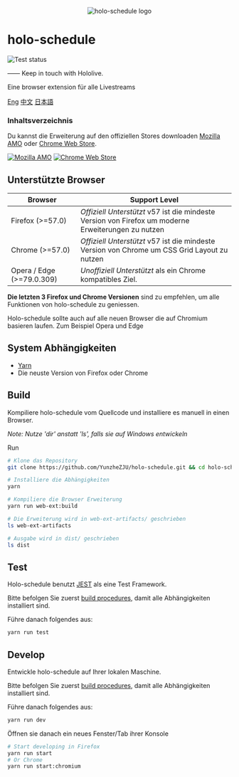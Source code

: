 <p align="center"><img src="/src/icons/icon@128.png" alt="holo-schedule logo"></p>

# holo-schedule

![Test status](https://github.com/YunzheZJU/holo-schedule/workflows/Test/badge.svg)

—— Keep in touch with Hololive.

Eine browser extension für alle Livestreams

[Eng](/README.md) [中文](/docs/README.zh_CN.md) [日本語](/docs/README.ja.md)

### Inhaltsverzeichnis

Du kannst die Erweiterung auf den offiziellen Stores downloaden
[Mozilla AMO](https://addons.mozilla.org/firefox/addon/holo-schedule/) 
oder
[Chrome Web Store](https://chrome.google.com/webstore/detail/holoschedule/fjicegllhddldnnkgfefblholeegpcad).

[![Mozilla AMO](/docs/get-the-add-on.png)](https://addons.mozilla.org/firefox/addon/holo-schedule/)
[![Chrome Web Store](/docs/available-in-the-chrome-web-store.png)](https://chrome.google.com/webstore/detail/holoschedule/fjicegllhddldnnkgfefblholeegpcad)

## Unterstützte Browser

| Browser                   | Support Level                                                                                       |
| ------------------------- | --------------------------------------------------------------------------------------------------- |
| Firefox (>=57.0)          | *Offiziell Unterstützt* v57 ist die mindeste Version von Firefox um moderne Erweiterungen zu nutzen |
| Chrome (>=57.0)           | *Offiziell Unterstützt* v57 ist die mindeste Version von Chrome um CSS Grid Layout zu nutzen        |
| Opera / Edge (>=79.0.309) | *Unoffiziell Unterstützt* als ein Chrome kompatibles Ziel.                                          |

**Die letzten 3 Firefox und Chrome Versionen** sind zu empfehlen, um alle Funktionen von holo-schedule zu geniessen.

Holo-schedule sollte auch auf alle neuen Browser die auf Chromium basieren laufen. Zum Beispiel Opera und Edge

## System Abhängigkeiten
* [Yarn](https://classic.yarnpkg.com/en/docs/install)
* Die neuste Version von Firefox oder Chrome

## Build

Kompiliere holo-schedule vom Quellcode und installiere es manuell in einen Browser.

*Note: Nutze 'dir' anstatt 'ls', falls sie auf Windows entwickeln*

Run
```bash
# Klone das Repository
git clone https://github.com/YunzheZJU/holo-schedule.git && cd holo-schedule

# Installiere die Abhängigkeiten
yarn

# Kompiliere die Browser Erweiterung
yarn run web-ext:build

# Die Erweiterung wird in web-ext-artifacts/ geschrieben
ls web-ext-artifacts

# Ausgabe wird in dist/ geschrieben
ls dist
```

## Test

Holo-schedule benutzt [JEST](https://jestjs.io/) als eine Test Framework.

Bitte befolgen Sie zuerst [build procedures](#build), damit alle Abhängigkeiten installiert sind.

Führe danach folgendes aus:
```bash
yarn run test
```

## Develop

Entwickle holo-schedule auf Ihrer lokalen Maschine.

Bitte befolgen Sie zuerst [build procedures](#build), damit alle Abhängigkeiten installiert sind.

Führe danach folgendes aus:
```bash
yarn run dev
```

Öffnen sie danach ein neues Fenster/Tab ihrer Konsole
```bash
# Start developing in Firefox
yarn run start
# Or Chrome
yarn run start:chromium
```